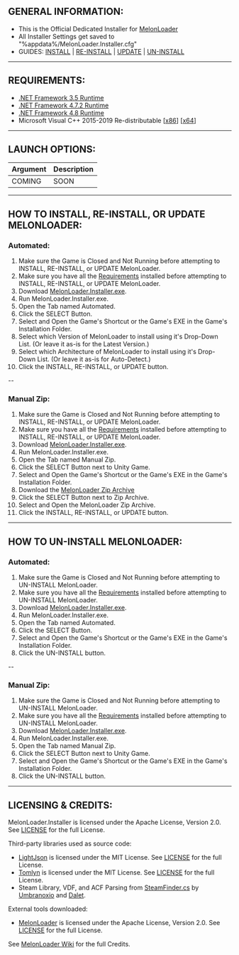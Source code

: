 ## GENERAL INFORMATION:

- This is the Official Dedicated Installer for [MelonLoader](https://github.com/LavaGang/MelonLoader)
- All Installer Settings get saved to "%appdata%/MelonLoader.Installer.cfg"
- GUIDES: [INSTALL](#how-to-install-re-install-or-update-melonloader) | [RE-INSTALL](#how-to-install-re-install-or-update-melonloader) | [UPDATE](#how-to-install-re-install-or-update-melonloader) | [UN-INSTALL](#how-to-un-install-melonloader)

---

## REQUIREMENTS:

- [.NET Framework 3.5 Runtime](https://www.microsoft.com/en-us/download/details.aspx?id=21)
- [.NET Framework 4.7.2 Runtime](https://dotnet.microsoft.com/download/dotnet-framework/net472)
- [.NET Framework 4.8 Runtime](https://dotnet.microsoft.com/download/dotnet-framework/net48)
- Microsoft Visual C++ 2015-2019 Re-distributable [[x86](https://aka.ms/vs/16/release/vc_redist.x86.exe)] [[x64](https://aka.ms/vs/16/release/vc_redist.x64.exe)]

---

## LAUNCH OPTIONS:

| Argument | Description |
| - | - |
| COMING | SOON |

---

## HOW TO INSTALL, RE-INSTALL, OR UPDATE MELONLOADER:

### Automated:

1. Make sure the Game is Closed and Not Running before attempting to INSTALL, RE-INSTALL, or UPDATE MelonLoader.
2. Make sure you have all the [Requirements](#requirements) installed before attempting to INSTALL, RE-INSTALL, or UPDATE MelonLoader.
3. Download [MelonLoader.Installer.exe](https://github.com/LavaGang/MelonLoader.Installer/releases/latest/download/MelonLoader.Installer.exe).
4. Run MelonLoader.Installer.exe.
5. Open the Tab named Automated.
6. Click the SELECT Button.
7. Select and Open the Game's Shortcut or the Game's EXE in the Game's Installation Folder.
8. Select which Version of MelonLoader to install using it's Drop-Down List.  (Or leave it as-is for the Latest Version.)
9. Select which Architecture of MelonLoader to install using it's Drop-Down List.  (Or leave it as-is for Auto-Detect.)
10. Click the INSTALL, RE-INSTALL, or UPDATE button.

--

### Manual Zip:

1. Make sure the Game is Closed and Not Running before attempting to INSTALL, RE-INSTALL, or UPDATE MelonLoader.
2. Make sure you have all the [Requirements](#requirements) installed before attempting to INSTALL, RE-INSTALL, or UPDATE MelonLoader.
3. Download [MelonLoader.Installer.exe](https://github.com/LavaGang/MelonLoader.Installer/releases/latest/download/MelonLoader.Installer.exe).
4. Run MelonLoader.Installer.exe.
5. Open the Tab named Manual Zip.
6. Click the SELECT Button next to Unity Game.
7. Select and Open the Game's Shortcut or the Game's EXE in the Game's Installation Folder.
8. Download the [MelonLoader Zip Archive](https://github.com/LavaGang/MelonLoader/releases/latest/download/MelonLoader.x64.zip)
9. Click the SELECT Button next to Zip Archive.
10. Select and Open the MelonLoader Zip Archive.
11. Click the INSTALL, RE-INSTALL, or UPDATE button.

---

## HOW TO UN-INSTALL MELONLOADER:

### Automated:

1. Make sure the Game is Closed and Not Running before attempting to UN-INSTALL MelonLoader.
2. Make sure you have all the [Requirements](#requirements) installed before attempting to UN-INSTALL MelonLoader.
3. Download [MelonLoader.Installer.exe](https://github.com/LavaGang/MelonLoader.Installer/releases/latest/download/MelonLoader.Installer.exe).
4. Run MelonLoader.Installer.exe.
5. Open the Tab named Automated.
6. Click the SELECT Button.
7. Select and Open the Game's Shortcut or the Game's EXE in the Game's Installation Folder.
8. Click the UN-INSTALL button.

--

### Manual Zip:

1. Make sure the Game is Closed and Not Running before attempting to UN-INSTALL MelonLoader.
2. Make sure you have all the [Requirements](#requirements) installed before attempting to UN-INSTALL MelonLoader.
3. Download [MelonLoader.Installer.exe](https://github.com/LavaGang/MelonLoader.Installer/releases/latest/download/MelonLoader.Installer.exe).
4. Run MelonLoader.Installer.exe.
5. Open the Tab named Manual Zip.
6. Click the SELECT Button next to Unity Game.
7. Select and Open the Game's Shortcut or the Game's EXE in the Game's Installation Folder.
8. Click the UN-INSTALL button.

---

## LICENSING & CREDITS:

MelonLoader.Installer is licensed under the Apache License, Version 2.0. See [LICENSE](https://github.com/LavaGang/MelonLoader.Installer/blob/master/LICENSE.md) for the full License.

Third-party libraries used as source code:
- [LightJson](https://github.com/MarcosLopezC/LightJson) is licensed under the MIT License. See [LICENSE](https://github.com/LavaGang/MelonLoader.Installer/blob/master/Libs/LightJson/LICENSE.txt) for the full License.
- [Tomlyn](https://github.com/xoofx/Tomlyn) is licensed under the MIT License. See [LICENSE](https://github.com/LavaGang/MelonLoader.Installer/blob/master/Libs/Tomlyn/license.txt) for the full License.
- Steam Library, VDF, and ACF Parsing from [SteamFinder.cs](https://github.com/Umbranoxio/BeatSaberModInstaller/blob/master/BeatSaberModManager/Dependencies/SteamFinder.cs) by [Umbranoxio](https://github.com/Umbranoxio) and [Dalet](https://github.com/Dalet).

External tools downloaded:
- [MelonLoader](https://github.com/LavaGang/MelonLoader) is licensed under the Apache License, Version 2.0. See [LICENSE](https://github.com/LavaGang/MelonLoader/blob/master/LICENSE.md) for the full License.

See [MelonLoader Wiki](https://melonwiki.xyz/#/credits) for the full Credits.
